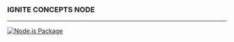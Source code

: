 ### IGNITE CONCEPTS NODE

----

[![Node.js Package](https://github.com/LuizKrlz/ignite-concepts-node/actions/workflows/npm-publish.yml/badge.svg)](https://github.com/LuizKrlz/ignite-concepts-node/actions/workflows/npm-publish.yml)